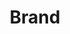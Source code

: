 ---
layout: pattern.njk
tags: 
    - legacy_it
    - legacy_basics_it
    - page
key: brand-legacy_it
title: Brand
parent: basics-legacy_it
image: legacy/overview/brand.webp
keywords: 
order: 10
availablelanguages: 
    - de
    - en
---